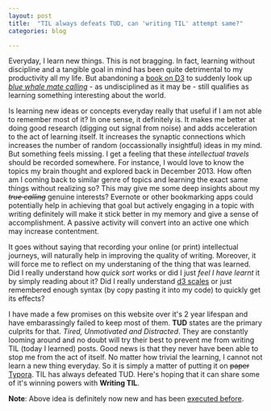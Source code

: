 ```yaml
---
layout: post
title:  "TIL always defeats TUD, can 'writing TIL' attempt same?"
categories: blog

---
```

Everyday, I learn new things. This is not bragging. In fact, learning without discipline and a tangible goal in mind has been quite detrimental to my productivity all my life. But abandoning a [book on D3](https://www.manning.com/books/d3js-in-action-second-edition) to suddenly look up [*blue whale mate calling*](http://www.nytimes.com/2008/07/29/science/29whale.html) - as undisciplined as it may be - still qualifies as learning something interesting about the world.

Is learning new ideas or concepts everyday really that useful if I am not able to remember most of it? In one sense, it definitely is. It makes me better at doing good research (digging out signal from noise) and adds acceleration to the act of learning itself. It increases the synaptic connections which increases the number of random (occassionally insightful) ideas in my mind. But something feels missing. I get a feeling that these *intellectual travels* should be recorded somewhere. For instance, I would love to know the topics my brain thought and explored back in December 2013.  How often am I coming back to similar genre of topics and learning the exact same things without realizing so? This may give me some deep insights about my ~~*true calling*~~ genuine interests? Evernote or other bookmarking apps could potentially help in achieving that goal but actively engaging in a topic with writing definitely will make it stick better in my memory and give a sense of accomplishment. A passive activity will convert into an active one which may increase contentment. 

It goes without saying that recording your online (or print) intellectual journeys, will naturally help in improving the quality of writing. Moreover, it will force me to reflect on my understaning of the thing that was learned. Did I really understand how *quick sort* works or did I just *feel I have learnt* it by simply reading about it? Did I really understand [d3 scales](https://github.com/d3/d3-scale) or just remembered enough syntax (by copy pasting it into my code) to quickly get its effects? 

I have made a few promises on this website over it's 2 year lifespan and have embarassingly failed to keep most of them. **TUD** states are the primary culprits for that. *Tired, Unmotivated and Distracted*. They are constantly looming around  and no doubt will try their best to prevent me from writing TIL (today I learned) posts. Good news is that they never have been able to stop me from the act of itself. No matter how trivial the learning, I cannot not learn a new thing everyday. So it is simply a matter of putting it on ~~paper~~ [Typora](https://typora.io/). TIL has always defeated TUD. Here's hoping that it can share some of it's winning powers with **Writing TIL**.

**Note**:  Above idea is definitely now new and has been [executed before](https://github.com/hashrocket/hr-til). 

